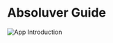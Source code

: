 # Absoluver Guide
![App Introduction](https://firebasestorage.googleapis.com/v0/b/nkululekodotio-2b22e.appspot.com/o/absoluver%2FFolder.png?alt=media&token=96fdaf53-656b-4a45-9728-049ad4a0ce0c)


